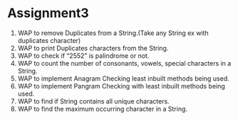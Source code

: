 # Assignment3

1. WAP to remove Duplicates from a String.(Take any String ex with duplicates
character)
2. WAP to print Duplicates characters from the String.
3. WAP to check if “2552” is palindrome or not.
4. WAP to count the number of consonants, vowels, special characters in a String.
5. WAP to implement Anagram Checking least inbuilt methods being used.
6. WAP to implement Pangram Checking with least inbuilt methods being used.
7. WAP to find if String contains all unique characters.
8. WAP to find the maximum occurring character in a String.
